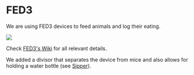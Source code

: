 # FED3

We are using FED3 devices to feed animals and log their eating.

![](https://raw.githubusercontent.com/KravitzLabDevices/FED3/master/photos/FED3.png)

Check [FED3's Wiki](https://github.com/KravitzLabDevices/FED3/wiki) for all relevant details.

We added a divisor that separates the device from mice and also allows for holding a water bottle (see [Sipper]()). 